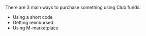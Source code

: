 There are 3 main ways to purchase something using Club funds:
- Using a short code
- Getting reimbursed
- Using M-marketplace